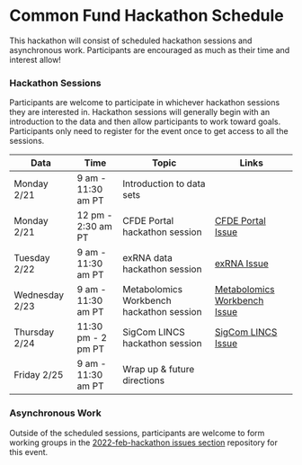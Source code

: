 # Common Fund Hackathon Schedule


This hackathon will consist of scheduled hackathon sessions and asynchronous work. Participants are encouraged as much as their time and interest allow!

### Hackathon Sessions
Participants are welcome to participate in whichever hackathon sessions they are interested in. Hackathon sessions will generally begin with an introduction to the data and then allow participants to work toward goals. Participants only need to register for the event once to get access to all the sessions.

| Data | Time | Topic | Links | 
| --- | --- | --- | --- |
| Monday 2/21 |  9 am - 11:30 am PT | Introduction to data sets | |
| Monday 2/21 |  12 pm - 2:30 am PT | CFDE Portal hackathon session | [CFDE Portal Issue](https://github.com/nih-cfde/2022-feb-hackathon/issues/8) |
| Tuesday 2/22 | 9 am - 11:30 am PT | exRNA data hackathon session | [exRNA Issue](https://github.com/nih-cfde/2022-feb-hackathon/issues/3) |
| Wednesday 2/23 | 9 am - 11:30 am PT | Metabolomics Workbench hackathon session | [Metabolomics Workbench Issue](https://github.com/nih-cfde/2022-feb-hackathon/issues/3) |
| Thursday 2/24 | 11:30 pm - 2 pm PT | SigCom LINCS hackathon session | [SigCom LINCS Issue](https://github.com/nih-cfde/2022-feb-hackathon/issues/4) |
| Friday 2/25 | 9 am - 11:30 am PT | Wrap up & future directions | |

### Asynchronous Work

Outside of the scheduled sessions, participants are welcome to form working groups in the [2022-feb-hackathon issues section](https://github.com/nih-cfde/2022-feb-hackathon/issues) repository for this event.
